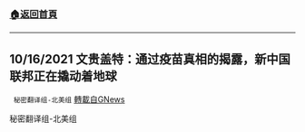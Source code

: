 ###  [:house:返回首頁](https://github.com/ourhimalayas/txt)
---


## 10/16/2021 文贵盖特：通过疫苗真相的揭露，新中国联邦正在撬动着地球
` 秘密翻译组-北美组` [轉載自GNews](https://gnews.org/zh-hans/1598510/)

秘密翻译组-北美组
